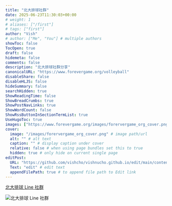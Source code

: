 ```yaml
---
title: "北大排球社群"
date: 2025-06-23T11:30:03+00:00
# weight: 1
# aliases: ["/first"]
# tags: ["first"]
author: "Vish"
# author: ["Me", "You"] # multiple authors
showToc: false
TocOpen: true
draft: false
hidemeta: false
comments: false
description: "北大排球社群分享"
canonicalURL: "https://www.forevergame.org/volleyball"
disableShare: false
disableHLJS: false
hideSummary: false
searchHidden: true
ShowReadingTime: false
ShowBreadCrumbs: true
ShowPostNavLinks: true
ShowWordCount: false
ShowRssButtonInSectionTermList: true
UseHugoToc: true
images: ["https://www.forevergame.org/images/forervergame_org_cover.png"]
cover:
  image: "/images/forervergame_org_cover.png" # image path/url
  alt: "" # alt text
  caption: "" # display caption under cover
  relative: false # when using page bundles set this to true
  hidden: true # only hide on current single page
editPost:
  URL: "https://github.com/vishcho/vishnucho.github.io/edit/main/content"
  Text: "edit" # edit text
  appendFilePath: true # to append file path to Edit link
---
```


[北大排球 Line 社群](https://line.me/ti/g2/_XDA6vRn-5aLm7O_BNNcyY-e4KpnR526G-u_Ug?utm_source=invitation&utm_medium=link_copy&utm_campaign=default)

![北大排球 Line 社群](/images/volleyball_line.jpg)

